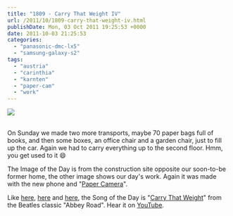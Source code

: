 ```yaml
---
title: "1809 - Carry That Weight IV"
url: /2011/10/1809-carry-that-weight-iv.html
publishDate: Mon, 03 Oct 2011 19:25:53 +0000
date: 2011-10-03 21:25:53
categories: 
  - "panasonic-dmc-lx5"
  - "samsung-galaxy-s2"
tags: 
  - "austria"
  - "carinthia"
  - "karnten"
  - "paper-cam"
  - "work"
---
```

<div class="container">
<div class="center"><a target="_blank" href="https://d25zfm9zpd7gm5.cloudfront.net/1200x1200/2011/20111002_114741_ps.jpg"><img src="https://d25zfm9zpd7gm5.cloudfront.net/0600x0600/2011/20111002_114741_ps.jpg" /></a></div>
</div>
<br />

On Sunday we made two more transports, maybe 70 paper bags full of books, and then some boxes, an office chair and a garden chair, just to fill up the car. Again we had to carry everything up to the second floor. Hmm, you get used to it 😄

<a target="_blank" href="https://d25zfm9zpd7gm5.cloudfront.net/1200x1200/2011/20111002_162610_pc.jpg"><img style="margin: 0pt 0px 0pt 10px; float: right;" src="https://d25zfm9zpd7gm5.cloudfront.net/0150x0150/2011/20111002_162610_pc.jpg" alt="" border="0" /></a> The Image of the Day is from the construction site opposite our soon-to-be former home, the other image shows our day's work. Again it was made with the new phone and "<a href="https://market.android.com/details?id=com.dama.papercamera&hl=en" target="_blank">Paper Camera</a>". 

 Like <a href="/2007/09/340-carry-that-weight.html" target="_blank">here</a>, <a href="/2008/09/706-carry-that-weight-ii.html" target="_blank">here</a> and <a href="/2011/10/1808-carry-that-weight-iii.html" target="_blank">here</a>, the Song of the Day is "<a href="http://www.lyricsmode.com/lyrics/b/beatles/carry_that_weight.html" target="_blank">Carry That Weight</a>" from the Beatles classic "Abbey Road". Hear it on <a href="http://www.youtube.com/watch?v=FUUfY6CN8yw" target="_blank">YouTube</a>.
